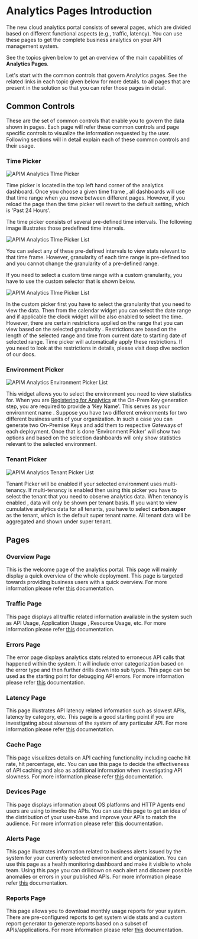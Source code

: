 # Analytics Pages Introduction
The new cloud analytics portal consists of several pages, which are divided based on different functional aspects (e.g., traffic, latency).
You can use these pages to get the complete business analytics on your API management system. 

See the topics given below to get an overview of the main capabilities of **Analytics Pages**.
   
Let's start with the common controls that govern Analytics pages. See the related links in each topic given below for more details.
 to all pages that are present in the solution so that you can refer those pages in detail.   
 
## Common Controls
 These are the set of common controls that enable you to govern the data shown in pages. Each page will refer these
 common controls and page specific controls to visualize the information requested by the user. Following sections
  will in detail explain each of these common controls and their usage.
### Time Picker
![APIM Analytics TIme Picker]({{base_path}}/assets/img/observe/time-picker.png)

Time picker is located in the top left hand corner of the analytics dashboard. Once you choose a given time frame
, all dashboards will use that time range when you move between different pages. However, if you reload the page then
 the time picker will revert to the default setting, which is 'Past 24 Hours'.
 
 The time picker consists of several pre-defined time intervals. The following image illustrates those predefined time intervals.
 
 ![APIM Analytics TIme Picker List]({{base_path}}/assets/img/observe/time-picker-list.png)
 
 You can select any of these pre-defined intervals to view stats relevant to that time frame. However, granularity of
  each time range is pre-defined too and you cannot change the granularity of a pre-defined range. 
  
  If you need to select a custom time range with a custom granularity, you have to use the custom selector that
   is shown below.
   
![APIM Analytics TIme Picker List]({{base_path}}/assets/img/observe/time-picker-custom.png)

In the custom picker first you have to select the granularity that you need to view the data. Then from the calendar
 widget you can select the date range and if applicable the clock widget will be also enabled to select the time. However,
  there are certain restrictions applied on the range that you can view based on the selected granularity
  . Restrictions are based on the length of the selected range and time from current date to starting date of
   selected range. Time picker will automatically apply these restrictions. If you need to look at the restrictions
    in details, please visit deep dive section of our docs.
    
### Environment Picker

![APIM Analytics Environment Picker List]({{base_path}}/assets/img/observe/environment-picker.png)

This widget allows you to select the environment you need to view statistics for. When you are 
[Registering for Analytics]({{base_path}}/observe/api-manager-analytics/configure-analytics/register-for-analytics) 
at the On-Prem Key generation step, you are required to provide a 'Key Name'. This serves as your environment name
. Suppose you have two different environments for two different business units of your organization. In such a case
 you can generate two On-Premise Keys and add them to respective Gateways of each deployment. Once that is done
  'Environment Picker' will show two options and based on the selection dashboards will only show statistics relevant
   to the selected environment.
   
### Tenant Picker

![APIM Analytics Tenant Picker List]({{base_path}}/assets/img/observe/tenant-picker.png)

Tenant Picker will be enabled if your selected environment uses multi-tenancy. If multi-tenancy is enabled then using
 this picker you have to select the tenant that you need to observe analytics data. When tenancy is enabled
 , data will only be shown per tenant basis. If you want to view cumulative analytics data for all tenants,
  you have to select **carbon.super** as the tenant, which is the default super tenant name. All tenant data will be
   aggregated and shown under super tenant.
   
## Pages

### Overview Page
This is the welcome page of the analytics portal. This page will mainly display a quick overview of the whole
 deployment. This page is targeted towards providing business users with a quick overview. For more information
  please refer [this]({{base_path}}/observe/api-manager-analytics/analytics-pages/analytics-pages-overview) 
  documentation.
  
### Traffic Page
This page displays all traffic related information available in the system such as API Usage, Application Usage
, Resource Usage, etc. For more information please refer 
[this]({{base_path}}/observe/api-manager-analytics/analytics-pages/analytics-pages-traffic) documentation.

### Errors Page
The error page displays analytics stats related to erroneous API calls that happened within the system. It will include error
 categorization based on the error type and then further drills down into sub types. This page can be used as the
  starting point for debugging API errors. For more information please refer 
  [this]({{base_path}}/observe/api-manager-analytics/analytics-pages/analytics-pages-erros) documentation.
  
### Latency Page 
This page illustrates API latency related information such as slowest APIs, latency by category, etc. This page is a
 good starting point if you are investigating about slowness of the system of any particular API. For more
  information please refer 
  [this]({{base_path}}/observe/api-manager-analytics/analytics-pages/analytics-pages-latency) documentation.
  
### Cache Page
This page visualizes details on API caching functionality including cache hit rate, hit percentage, etc. You can use
 this page to decide the effectiveness of API caching and also as additional information when investigating API
  slowness. For more information please refer 
  [this]({{base_path}}/observe/api-manager-analytics/analytics-pages/analytics-pages-cache) documentation.
  
### Devices Page

This page displays information about OS platforms and HTTP Agents end users are using to invoke the APIs. You can use
 this page to get an idea of the distribution of your user-base and improve your APIs to match the audience. For
  more information please refer 
  [this]({{base_path}}/observe/api-manager-analytics/analytics-pages/analytics-pages-devices) documentation.
  
### Alerts Page

This page illustrates information related to business alerts issued by the system for your currently selected
 environment and organization. You can use this page as a health monitoring dashboard and make it visible to whole
  team. Using this page you can drilldown on each alert and discover possible anomalies or errors in your published
   APIs. For more information please refer 
  [this]({{base_path}}/observe/api-manager-analytics/analytics-pages/analytics-pages-alerts) documentation.
  
### Reports Page

This page allows you to download monthly usage reports for your system. There are pre-configured reports to get
 system wide stats and a custom report generator to generate reports based on a subset of APIs/applications. For more
  information please refer 
  [this]({{base_path}}/observe/api-manager-analytics/analytics-pages/analytics-pages-report) documentation.
